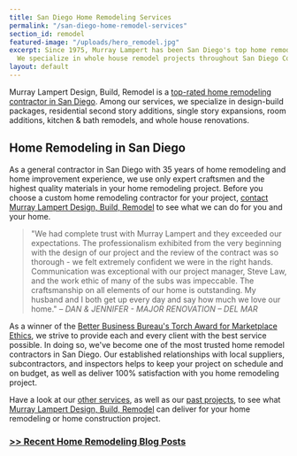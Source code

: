 ```yaml
---
title: San Diego Home Remodeling Services
permalink: "/san-diego-home-remodel-services"
section_id: remodel
featured-image: "/uploads/hero_remodel.jpg"
excerpt: Since 1975, Murray Lampert has been San Diego's top home remodeling contractor.
  We specialize in whole house remodel projects throughout San Diego County.
layout: default
---
```


Murray Lampert Design, Build, Remodel is a [top-rated home remodeling contractor in San Diego](/reviews). Among our services, we specialize in design-build packages, residential second story additions, single story expansions, room additions, kitchen & bath remodels, and whole house renovations.

## Home Remodeling in San Diego

As a general contractor in San Diego with 35 years of home remodeling and home improvement experience, we use only expert craftsmen and the highest quality materials in your home remodeling project. Before you choose a custom home remodeling contractor for your project, [contact Murray Lampert Design, Build, Remodel](/contact) to see what we can do for you and your home.

> "We had complete trust with Murray Lampert and they exceeded our expectations. The professionalism exhibited from the very beginning with the design of our project and the review of the contract was so thorough - we felt extremely confident we were in the right hands. Communication was exceptional with our project manager, Steve Law, and the work ethic of many of the subs was impeccable. The craftsmanship on all elements of our home is outstanding. My husband and I both get up every day and say how much we love our home." – _DAN &amp; JENNIFER - MAJOR RENOVATION – DEL MAR_

As a winner of the [Better Business Bureau's Torch Award for Marketplace Ethics](/about-murray-lampert-design-build-remodel/), we strive to provide each and every client with the best service possible. In doing so, we've become one of the most trusted home remodel contractors in San Diego. Our established relationships with local suppliers, subcontractors, and inspectors helps to keep your project on schedule and on budget, as well as deliver 100% satisfaction with you home remodeling project.

Have a look at our [other services](/design-build-services-san-diego), as well as our [past projects](/san-diego-remodel-project-gallery), to see what [Murray Lampert Design, Build, Remodel](/) can deliver for your home remodeling or home construction project.

### [>> Recent Home Remodeling Blog Posts](/blog/categories/#home-remodeling)
